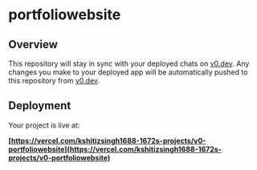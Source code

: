 # portfoliowebsite

## Overview

This repository will stay in sync with your deployed chats on [v0.dev](https://v0.dev).
Any changes you make to your deployed app will be automatically pushed to this repository from [v0.dev](https://v0.dev).

## Deployment

Your project is live at:

**[https://vercel.com/kshitizsingh1688-1672s-projects/v0-portfoliowebsite](https://vercel.com/kshitizsingh1688-1672s-projects/v0-portfoliowebsite)**
